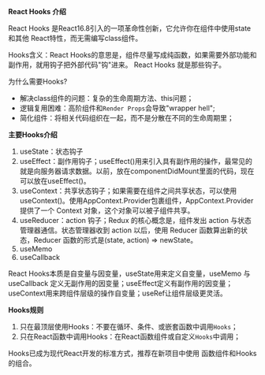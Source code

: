 **React Hooks 介绍**

React Hooks 是React16.8引入的一项革命性创新，它允许你在组件中使用state 和其他 React特性，而无需编写class组件。

Hooks含义：React Hooks的意思是，组件尽量写成纯函数，如果需要外部功能和副作用，就用钩子把外部代码"钩"进来。 React Hooks 就是那些钩子。

为什么需要Hooks?
- 解决class组件的问题：复杂的生命周期方法、this问题；
- 逻辑复用困难：高阶组件和`Render Props`会导致"wrapper hell";
- 简化组件：将相关代码组织在一起，而不是分散在不同的生命周期里；

**主要Hooks介绍**

1. useState：状态钩子
2. useEffect：副作用钩子；useEffect()用来引入具有副作用的操作，最常见的就是向服务器请求数据。以前，放在componentDidMount里面的代码，现在可以放在useEffect()。
3. useContext：共享状态钩子；如果需要在组件之间共享状态，可以使用useContext()。使用AppContext.Provider包裹组件，AppContext.Provider提供了一个 Context 对象，这个对象可以被子组件共享。
4. useReducer：action 钩子；Redux 的核心概念是，组件发出 action 与状态管理器通信。状态管理器收到 action 以后，使用 Reducer 函数算出新的状态，Reducer 函数的形式是(state, action) => newState。
5. useMemo
6. useCallback

React Hooks本质是自变量与因变量，useState用来定义自变量，useMemo 与 useCallback 定义无副作用的因变量；useEffect定义有副作用的因变量；useContext用来跨组件层级的操作自变量；useRef让组件层级更灵活。


**Hooks规则**
1. 只在最顶层使用Hooks：不要在循环、条件、或嵌套函数中调用`Hooks`；
2. 只在React函数中调用Hooks：在React函数组件或自定义`Hooks`中调用；

Hooks已成为现代React开发的标准方式，推荐在新项目中使用 函数组件和Hooks的组合。
